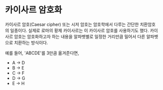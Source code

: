 # 카이사르 암호화

카이사르 암호(Caesar cipher) 또는 시저 암호는 암호학에서 다루는 간단한 치환암호의 일종이다. 
실제로 로마의 황제 카이사르는 이 카이사르 암호를 사용하기도 했다. 카이사르 암호는 암호화하고자 하는 
내용을 알파벳별로 일정한 거리만큼 밀어서 다른 알파벳으로 치환하는 방식이다. 

예를 들어, 'ABCDE'를 3만큼 옮겨준다면, 

- A -> D
- B -> E
- C -> F
- D -> G
- E -> H
